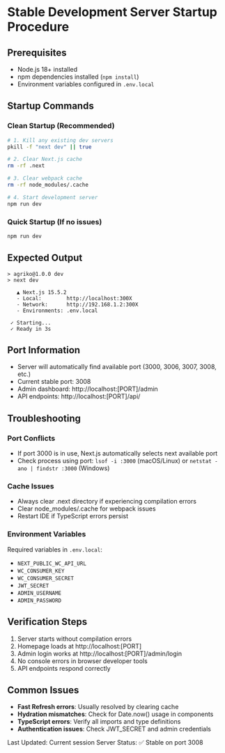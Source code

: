# Stable Development Server Startup Procedure

## Prerequisites
- Node.js 18+ installed
- npm dependencies installed (`npm install`)
- Environment variables configured in `.env.local`

## Startup Commands

### Clean Startup (Recommended)
```bash
# 1. Kill any existing dev servers
pkill -f "next dev" || true

# 2. Clear Next.js cache
rm -rf .next

# 3. Clear webpack cache 
rm -rf node_modules/.cache

# 4. Start development server
npm run dev
```

### Quick Startup (If no issues)
```bash
npm run dev
```

## Expected Output
```
> agriko@1.0.0 dev
> next dev

   ▲ Next.js 15.5.2
   - Local:        http://localhost:300X
   - Network:      http://192.168.1.2:300X
   - Environments: .env.local

 ✓ Starting...
 ✓ Ready in 3s
```

## Port Information
- Server will automatically find available port (3000, 3006, 3007, 3008, etc.)
- Current stable port: 3008
- Admin dashboard: http://localhost:[PORT]/admin
- API endpoints: http://localhost:[PORT]/api/

## Troubleshooting

### Port Conflicts
- If port 3000 is in use, Next.js automatically selects next available port
- Check process using port: `lsof -i :3000` (macOS/Linux) or `netstat -ano | findstr :3000` (Windows)

### Cache Issues
- Always clear .next directory if experiencing compilation errors
- Clear node_modules/.cache for webpack issues
- Restart IDE if TypeScript errors persist

### Environment Variables
Required variables in `.env.local`:
- `NEXT_PUBLIC_WC_API_URL`
- `WC_CONSUMER_KEY` 
- `WC_CONSUMER_SECRET`
- `JWT_SECRET`
- `ADMIN_USERNAME`
- `ADMIN_PASSWORD`

## Verification Steps
1. Server starts without compilation errors
2. Homepage loads at http://localhost:[PORT]
3. Admin login works at http://localhost:[PORT]/admin/login
4. No console errors in browser developer tools
5. API endpoints respond correctly

## Common Issues
- **Fast Refresh errors**: Usually resolved by clearing cache
- **Hydration mismatches**: Check for Date.now() usage in components
- **TypeScript errors**: Verify all imports and type definitions
- **Authentication issues**: Check JWT_SECRET and admin credentials

Last Updated: Current session
Server Status: ✅ Stable on port 3008